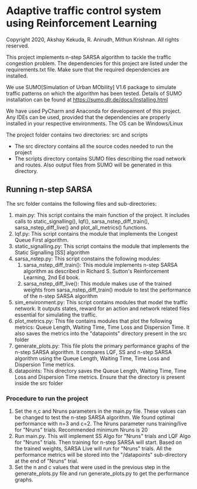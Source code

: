 # Adaptive traffic control system using Reinforcement Learning

Copyright 2020, Akshay Kekuda, R. Anirudh, Mithun Krishnan. All rights reserved.

This project implements n-step SARSA algorithm to tackle the traffic congestion problem. The dependencies for this project are listed under the requirements.txt file. Make sure that the required dependencies are installed.

We use SUMO[Simulation of Urban MObility] V1.6 package to simulate traffic patterns on which the algorithm has been tested. Details of SUMO installation can be found at https://sumo.dlr.de/docs/Installing.html

We have used PyCharm and Anaconda for developement of this project. Any IDEs can be used, provided that the dependencies are properly installed in your respective environments. The OS can be Windows/Linux

The project folder contains two directories: src and scripts
* The src directory contains all the source codes needed to run the project
* The scripts directory contains SUMO files describing the road network and routes. Also output files from SUMO will be generated in this directory.


## Running n-step SARSA
The src folder contains the following files and sub-directories:
1. main.py: This script contains the main function of the project. It includes calls to static_signalling(), lqf(), sarsa_nstep_diff_train(), sarsa_nstep_diff_live() and plot_all_metrics() functions.
2. lqf.py: This script contains the module that implements the Longest Queue First algorithm.
3. static_signalling.py: This script contains the module that implements the Static Signalling [SS] algorithm
4. sarsa_nstep.py: This script constains the following modules:
	1. sarsa_nstep_diff_train(): This module implements n-step SARSA algorithm as described in Richard S. Sutton's Reinforcement Learning, 2nd Ed book. 
	2. sarsa_nstep_diff_live(): This module makes use of the trained weights from sarsa_nstep_diff_train() module to test the performance of the n-step SARSA algorithm
5. sim_environment.py: This script contains modules that model the traffic network. It outputs states, reward for an action and network related files essential for simulating the traffic.
6. plot_metrics.py: This file contains modules that plot the following metrics: Queue Length, Waiting Time, Time Loss and Dispersion Time. It also saves the metrics into the "datapoints" directory present in the src folder
7. generate_plots.py: This file plots the primary performance graphs of the n-step SARSA algorithm. It compares LQF, SS and n-step SARSA algorithm using the Queue Length, Waiting Time, Time Loss and Dispersion Time metrics.
8. datapoints: This directory saves the Queue Length, Waiting Time, Time Loss and Dispersion Time metrics. Ensure that the directory is present inside the src folder

### Procedure to run the project
1. Set the n,c and Nruns parameters in the main.py file. These values can be changed to test the n-step SARSA algorithm. We found optimal performance with n=3 and c=2. The Nruns parameter runs training/live for "Nruns" trials. Recommended minimum Nruns is 20
2. Run main.py. This will implement SS Algo for "Nruns" trials and LQF Algo for "Nruns" trials. Then training for n-step SARSA will start. Based on the trained weights, SARSA Live will run for "Nruns" trials. All the performance metrics will be stored into the "/datapoints" sub-directory at the end of "Nruns" trial.
3. Set the n and c values that were used in the previous step in the generate_plots.py file and run generate_plots.py to get the performance graphs.


